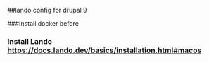 ##lando config for drupal 9 

###Install docker before
### Install Lando https://docs.lando.dev/basics/installation.html#macos
